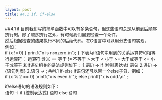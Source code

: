 ```yaml
---
layout: post
title: #4.1 if, if-else 
---
```

##4.1 if
目前我们写的简单函数中可以有多条语句，但这些语句总是从前到后顺序执行的。除了顺序执行之外，有时候我们需要检查一个条件，<br>
然后根据检查的结果执行不同的后续代码，在C语言中可以用分支语句实现，<br>
例如：<br>
    if (x != 0)
    {
        printf("x is nonzero.\n");
    }
下表为if语句中用到的关系运算符和相等行运算符：
    运算符  含义
    ==  等于
    !=  不等于
    >   大于
    <   小于
    >=  大于或等于
    <=  小于或等于
和if语句相关的语法规则如下：
1.语句 -> if (控制表达式) 语句
2.语句 -> {语句列表}
2.语句 -> ;
##4.1 if-else
if语句还可以带一个else子句，例如：<br>
    if (x % 2 == 0)
        printf("x is even.\n");
    else
        printf("x is odd.\n");

if/else语句的语法规则如下：<br>
语句 → if (控制表达式) 语句 else 语句
